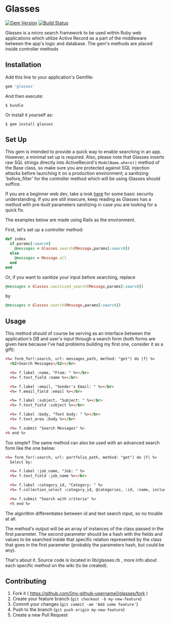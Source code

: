 # Glasses
[![Gem Version](https://badge.fury.io/rb/glasses.svg)](http://badge.fury.io/rb/glasses) [![Build Status](https://travis-ci.org/otamm/Glasses.svg?branch=master)](https://travis-ci.org/otamm/Glasses)

Glasses is a micro search framework to be used within Ruby web applications which utilize Active Record as a part of the middleware between the app's logic and database.
The gem's methods are placed inside controller methods 

## Installation

Add this line to your application's Gemfile:

```ruby
gem 'glasses'
```

And then execute:

    $ bundle

Or install it yourself as:

    $ gem install glasses

## Set Up
This gem is intended to provide a quick way to enable searching in an app.
However, a minimal set up is required. Also, please note that Glasses inserts raw SQL strings directly into ActiveRecord's ```ModelName.where()``` method of the Base class, so make sure you are protected against SQL injection attacks before launching it on a production environment; a sanitizing 'before_filter' for the controller method which will be using Glasses should suffice.

If you are a beginner web dev, take a look [here](http://guides.rubyonrails.org/security.html#sql-injection) for some basic security understanding. If you are still insecure, keep reading as Glasses has a method with pre-built parameters sanitizing in case you are looking for a quick fix.

The examples below are made using Rails as the environment.

First, let's set up a controller method:
```ruby
def index
  if params[:search]
    @messages = Glasses.search(Message,params[:search])
  else
    @messages = Message.all
  end
end
```
Or, if you want to sanitize your input before searching, replace
```ruby
@messages = Glasses.sanitized_search(Message,params[:search])
```
by
```ruby
@messages = Glasses.search(Message,params[:search])
```

## Usage

This method should of course be serving as an interface between
the application's DB and user's input through a search form
(both forms are given here because I've had problems building
my first one, consider it as a gift):

```html
<%= form_for(:search, url: messages_path, method: "get") do |f| %>
  <h2>Search Messages</h2></br>

  <%= f.label :name, "From: " %></br>
  <%= f.text_field :name %></br>

  <%= f.label :email, "Sender's Email: " %></br>
  <%= f.email_field :email %></br>

  <%= f.label :subject, "Subject: " %></br>
  <%= f.text_field :subject %></br>

  <%= f.label :body, "Text body: " %></br>
  <%= f.text_area :body %></br>

  <%= f.submit "Search Messages" %>
<% end %>
```

Too simple? The same method can also be used with an advanced search form
like the one below:

```html
<%= form_for(:search, url: portfolio_path, method: "get") do |f| %>
  Select by:

  <%= f.label :job_name, "Job: " %>
  <%= f.text_field :job_name %></br>

  <%= f.label :category_id, "Category: " %>
  <%= f.collection_select :category_id, @categories, :id, :name, include_blank: "All"  %></br>

  <%= f.submit "Search with criteria" %>
  <% end %>
```

The algorithm differentiates between id and text search input,
so no trouble at all.

The method's output will be an array of instances of the class
passed in the first parameter. The second parameter should be a
hash with the fields and values to be searched inside that specific
relation represented by the class that goes in the first parameter
(probably the parameters hash, but could be any).

That's about it. Source code is located in lib/glasses.rb , more info
about each specific method on the wiki (to be created).

## Contributing

1. Fork it ( https://github.com/[my-github-username]/glasses/fork )
2. Create your feature branch (`git checkout -b my-new-feature`)
3. Commit your changes (`git commit -am 'Add some feature'`)
4. Push to the branch (`git push origin my-new-feature`)
5. Create a new Pull Request
